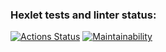 ### Hexlet tests and linter status:
[![Actions Status](https://github.com/Saimon398/frontend-project-lvl2/workflows/hexlet-check/badge.svg)](https://github.com/Saimon398/frontend-project-lvl2/actions)
[![Maintainability](https://api.codeclimate.com/v1/badges/c5f32dd3bf1f889bd638/maintainability)](https://codeclimate.com/github/Saimon398/frontend-project-lvl2/maintainability)
